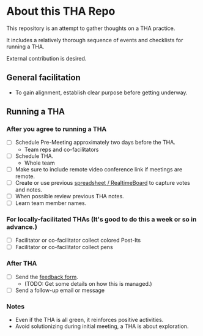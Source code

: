 # About this THA Repo

This repository is an attempt to gather thoughts on a THA practice.

It includes a relatively thorough sequence of events and checklists for running a THA.

External contribution is desired.

## General facilitation

- To gain alignment, establish clear purpose before getting underway.

## Running a THA

### After you agree to running a THA

- [ ] Schedule Pre-Meeting approximately two days before the THA.
  - Team reps and co-facilitators
- [ ] Schedule THA.
  - Whole team
- [ ] Make sure to include remote video conference link if meetings are remote.
- [ ] Create or use previous [spreadsheet / RealtimeBoard](https://docs.google.com/document/d/1YI7hGKT-MEA43pecXZK4mdfYHpUV3dmriad7H3plcZE/edit#heading=h.gleuwr3p64nm) to capture votes and notes.
- [ ] When possible review previous THA notes.
- [ ] Learn team member names.

### For locally-facilitated THAs (It's good to do this a week or so in advance.)

- [ ] Facilitator or co-facilitator collect colored Post-Its
- [ ] Facilitator or co-facilitator collect pens

### After THA

- [ ] Send the [feedback form](https://docs.google.com/forms/d/e/1FAIpQLScIcb7_zfPcEST77IDlpmwuBN9WVwanyKSTDyuCDDtPgVyrXQ/viewform).
  - (TODO: Get some details on how this is managed.)
- [ ] Send a follow-up email or message

### Notes

- Even if the THA is all green, it reinforces positive activities.
- Avoid solutionizing during initial meeting, a THA is about exploration.
